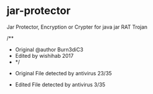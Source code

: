 # jar-protector
Jar Protector, Encryption or Crypter for java jar RAT Trojan

/**
 * Original @author Burn3diC3
 * Edited by wishihab 2017
 * */
 
 
 - Original File detected by antivirus
 23/35
 
 - Edited File detected by antivirus
 3/35
 
 

